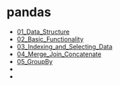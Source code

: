 # pandas

+ [01_Data_Structure](https://github.com/zyunsg/Python/blob/master/pandas/01_data_structures.ipynb)
+ [02_Basic_Functionality](https://github.com/zyunsg/Python/blob/master/pandas/02_basic_functionality.ipynb)
+ [03_Indexing_and_Selecting_Data](https://github.com/zyunsg/Python/blob/master/pandas/03_Indexing_and_Selecting_Data.ipynb)
+ [04_Merge_Join_Concatenate](https://github.com/zyunsg/Python/blob/master/pandas/04_Merge_Join_Concatenate.ipynb)
+ [05_GroupBy](https://github.com/zyunsg/Python/blob/master/pandas/GroupBy.ipynb)
+ 
+ 
